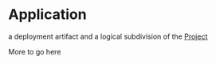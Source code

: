 # Application

a deployment artifact and a logical subdivision of the [Project](project)

More to go here
